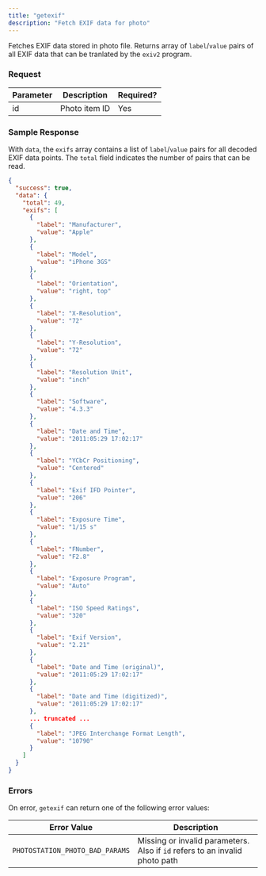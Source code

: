 ```yaml
---
title: "getexif"
description: "Fetch EXIF data for photo"
---
```


Fetches EXIF data stored in photo file. Returns array of `label`/`value` pairs
of all EXIF data that can be tranlated by the `exiv2` program.

### Request ###

Parameter|Description|Required?
---------|-----------|---------
id       |Photo item ID|Yes

### Sample Response ###

With `data`, the `exifs` array contains a list of `label`/`value` pairs for all
decoded EXIF data points. The `total` field indicates the number of pairs
that can be read.

```json
{
  "success": true,
  "data": {
    "total": 49,
    "exifs": [
      {
        "label": "Manufacturer",
        "value": "Apple"
      },
      {
        "label": "Model",
        "value": "iPhone 3GS"
      },
      {
        "label": "Orientation",
        "value": "right, top"
      },
      {
        "label": "X-Resolution",
        "value": "72"
      },
      {
        "label": "Y-Resolution",
        "value": "72"
      },
      {
        "label": "Resolution Unit",
        "value": "inch"
      },
      {
        "label": "Software",
        "value": "4.3.3"
      },
      {
        "label": "Date and Time",
        "value": "2011:05:29 17:02:17"
      },
      {
        "label": "YCbCr Positioning",
        "value": "Centered"
      },
      {
        "label": "Exif IFD Pointer",
        "value": "206"
      },
      {
        "label": "Exposure Time",
        "value": "1/15 s"
      },
      {
        "label": "FNumber",
        "value": "F2.8"
      },
      {
        "label": "Exposure Program",
        "value": "Auto"
      },
      {
        "label": "ISO Speed Ratings",
        "value": "320"
      },
      {
        "label": "Exif Version",
        "value": "2.21"
      },
      {
        "label": "Date and Time (original)",
        "value": "2011:05:29 17:02:17"
      },
      {
        "label": "Date and Time (digitized)",
        "value": "2011:05:29 17:02:17"
      },
      ... truncated ...
      {
        "label": "JPEG Interchange Format Length",
        "value": "10790"
      }
    ]
  }
}

```

### Errors ###

On error, `getexif` can return one of the following error values:

Error Value|Description
-----------|-----------
`PHOTOSTATION_PHOTO_BAD_PARAMS`|Missing or invalid parameters. Also if `id` refers to an invalid photo path

